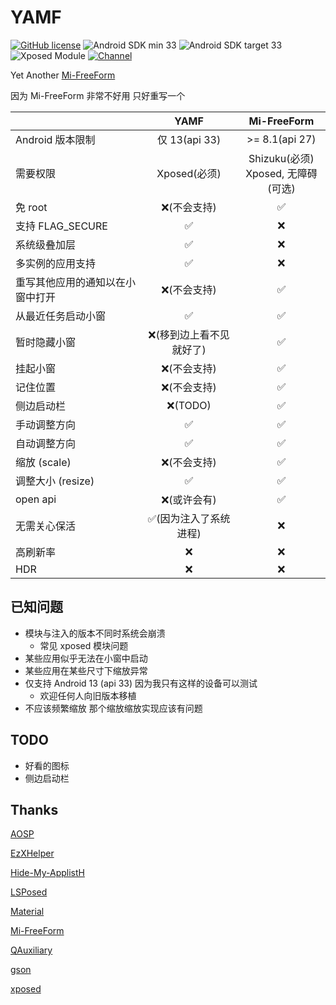 # YAMF

[![GitHub license](https://img.shields.io/github/license/duzhaokun123/YAMF?style=flat-square)](https://github.com/duzhaokun123/YAFM/blob/main/LICENSE)
![Android SDK min 33](https://img.shields.io/badge/Android%20SDK-%3E%3D%2033-brightgreen?style=flat-square&logo=android)
![Android SDK target 33](https://img.shields.io/badge/Android%20SDK-target%2033-brightgreen?style=flat-square&logo=android)
![Xposed Module](https://img.shields.io/badge/Xposed-Module-blue?style=flat-square)
[![Channel](https://img.shields.io/badge/Follow-Telegram-blue.svg?logo=telegram&style=flat-square)](https://t.me/YAMF_channel)

Yet Another [Mi-FreeForm](https://github.com/sunshine0523/Mi-FreeForm)

因为 Mi-FreeForm 非常不好用 只好重写一个

|                  |     YAMF      |           Mi-FreeForm            |
|------------------|:-------------:|:--------------------------------:|
| Android 版本限制     | 仅 13(api 33)  |          >= 8.1(api 27)          |
| 需要权限             |  Xposed(必须)   | Shizuku(必须) <br/>Xposed, 无障碍(可选) |
| 免 root           |    ❌(不会支持)    |                ✅                 |
| 支持 FLAG_SECURE   |       ✅       |                ❌                 |
| 系统级叠加层           |       ✅       |                ❌                 |
| 多实例的应用支持         |       ✅       |                ❌                 |
| 重写其他应用的通知以在小窗中打开 |    ❌(不会支持)    |                ✅                 |
| 从最近任务启动小窗        |       ✅       |                ✅                 |
| 暂时隐藏小窗           | ❌(移到边上看不见就好了) |                ✅                 |
| 挂起小窗             |    ❌(不会支持)    |                ✅                 |
| 记住位置             |    ❌(不会支持)    |                ✅                 |
| 侧边启动栏            |    ❌(TODO)    |                ✅                 |
| 手动调整方向           |       ✅       |                ✅                 |
| 自动调整方向           |       ✅       |                ✅                 |
| 缩放 (scale)       |    ❌(不会支持)    |                ✅                 |
| 调整大小 (resize)    |       ✅       |                ✅                 |            
| open api         |    ❌(或许会有)    |                ✅                 |
| 无需关心保活           | ✅(因为注入了系统进程)  |                ❌                 |
| 高刷新率             |       ❌       |                ❌                 |
| HDR              |       ❌       |                ❌                 |

## 已知问题

- 模块与注入的版本不同时系统会崩溃
    - 常见 xposed 模块问题
- 某些应用似乎无法在小窗中启动
- 某些应用在某些尺寸下缩放异常
- 仅支持 Android 13 (api 33) 因为我只有这样的设备可以测试
    - 欢迎任何人向旧版本移植
- 不应该频繁缩放 那个缩放缩放实现应该有问题

## TODO

- 好看的图标
- 侧边启动栏

## Thanks

[AOSP](https://source.android.com/)

[EzXHelper](https://github.com/KyuubiRan/EzXHelper)

[Hide-My-ApplistH](https://github.com/Dr-TSNG/Hide-My-Applist)

[LSPosed](https://github.com/LSPosed/LSPosed)

[Material](https://material.io/)

[Mi-FreeForm](https://github.com/sunshine0523/Mi-FreeForm)

[QAuxiliary](https://github.com/cinit/QAuxiliary)

[gson](https://github.com/google/gson)

[xposed](https://forum.xda-developers.com/xposed)


